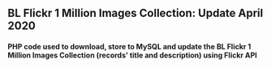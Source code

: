 ## BL Flickr 1 Million Images Collection: Update April 2020
#### PHP code used to download, store to MySQL and update the BL Flickr 1 Million Images Collection (records' title and description) using Flickr API
